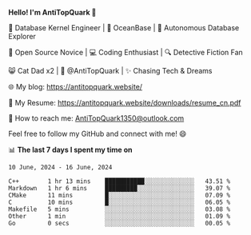 
**Hello! I'm AntiTopQuark 👋**

🔧 Database Kernel Engineer | 🌊 OceanBase | 🤖 Autonomous Database Explorer

🌱 Open Source Novice | 💻 Coding Enthusiast | 🔍 Detective Fiction Fan

😸 Cat Dad x2 | 🎉 @AntiTopQuark | ✨ Chasing Tech & Dreams

🌐 My blog: https://antitopquark.website/

📄 My Resume: https://antitopquark.website/downloads/resume_cn.pdf

📧 How to reach me: AntiTopQuark1350@outlook.com

Feel free to follow my GitHub and connect with me! 😄

📊 **The last 7 days I spent my time on** 

<!--START_SECTION:waka-->
```text
10 June, 2024 - 16 June, 2024

C++        1 hr 13 mins    ███████████░░░░░░░░░░░░░░   43.51 % 
Markdown   1 hr 6 mins     █████████░░░░░░░░░░░░░░░░   39.07 % 
CMake      11 mins         █░░░░░░░░░░░░░░░░░░░░░░░░   07.09 % 
C          10 mins         █░░░░░░░░░░░░░░░░░░░░░░░░   06.05 % 
Makefile   5 mins          ░░░░░░░░░░░░░░░░░░░░░░░░░   03.08 % 
Other      1 min           ░░░░░░░░░░░░░░░░░░░░░░░░░   01.09 % 
Go         0 secs          ░░░░░░░░░░░░░░░░░░░░░░░░░   00.05 %
```
<!--END_SECTION:waka-->


